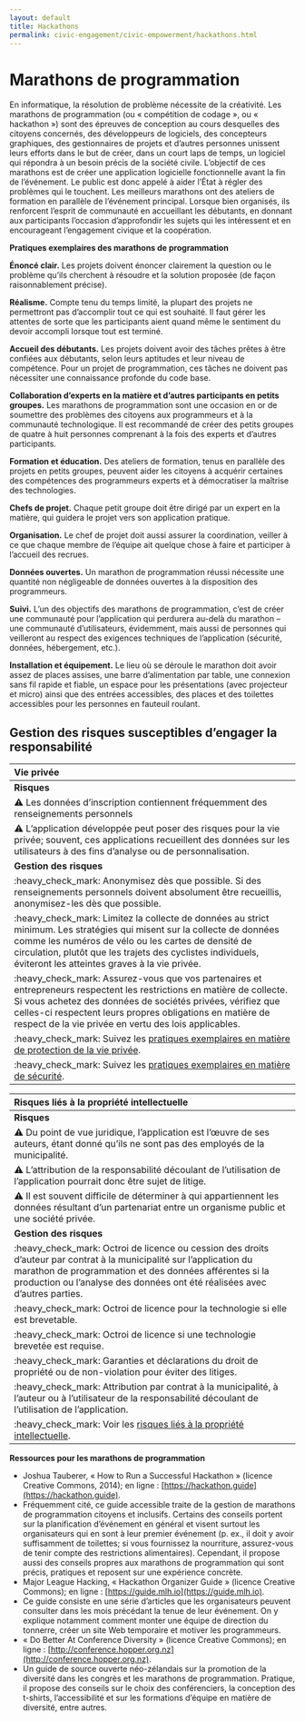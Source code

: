 ```yaml
---
layout: default
title: Hackathons
permalink: civic-engagement/civic-empowerment/hackathons.html
---
```


# Marathons de programmation

En informatique, la résolution de problème nécessite de la créativité. Les marathons de programmation \(ou « compétition de codage », ou « hackathon »\) sont des épreuves de conception au cours desquelles des citoyens concernés, des développeurs de logiciels, des concepteurs graphiques, des gestionnaires de projets et d’autres personnes unissent leurs efforts dans le but de créer, dans un court laps de temps, un logiciel qui répondra à un besoin précis de la société civile. L’objectif de ces marathons est de créer une application logicielle fonctionnelle avant la fin de l’événement. Le public est donc appelé à aider l’État à régler des problèmes qui le touchent. Les meilleurs marathons ont des ateliers de formation en parallèle de l’événement principal. Lorsque bien organisés, ils renforcent l’esprit de communauté en accueillant les débutants, en donnant aux participants l’occasion d’approfondir les sujets qui les intéressent et en encourageant l’engagement civique et la coopération.

**Pratiques exemplaires des marathons de programmation**

**Énoncé clair.** Les projets doivent énoncer clairement la question ou le problème qu’ils cherchent à résoudre et la solution proposée \(de façon raisonnablement précise\).

**Réalisme.** Compte tenu du temps limité, la plupart des projets ne permettront pas d’accomplir tout ce qui est souhaité. Il faut gérer les attentes de sorte que les participants aient quand même le sentiment du devoir accompli lorsque tout est terminé.

**Accueil des débutants.** Les projets doivent avoir des tâches prêtes à être confiées aux débutants, selon leurs aptitudes et leur niveau de compétence. Pour un projet de programmation, ces tâches ne doivent pas nécessiter une connaissance profonde du code base.

**Collaboration d’experts en la matière et d’autres participants en petits groupes.** Les marathons de programmation sont une occasion en or de soumettre des problèmes des citoyens aux programmeurs et à la communauté technologique. Il est recommandé de créer des petits groupes de quatre à huit personnes comprenant à la fois des experts et d’autres participants.

**Formation et éducation.** Des ateliers de formation, tenus en parallèle des projets en petits groupes, peuvent aider les citoyens à acquérir certaines des compétences des programmeurs experts et à démocratiser la maîtrise des technologies.

**Chefs de projet.** Chaque petit groupe doit être dirigé par un expert en la matière, qui guidera le projet vers son application pratique.

**Organisation.** Le chef de projet doit aussi assurer la coordination, veiller à ce que chaque membre de l’équipe ait quelque chose à faire et participer à l’accueil des recrues.

**Données ouvertes.** Un marathon de programmation réussi nécessite une quantité non négligeable de données ouvertes à la disposition des programmeurs.

**Suivi.** L’un des objectifs des marathons de programmation, c’est de créer une communauté pour l’application qui perdurera au-delà du marathon – une communauté d’utilisateurs, évidemment, mais aussi de personnes qui veilleront au respect des exigences techniques de l’application \(sécurité, données, hébergement, etc.\).

**Installation et équipement.** Le lieu où se déroule le marathon doit avoir assez de places assises, une barre d’alimentation par table, une connexion sans fil rapide et fiable, un espace pour les présentations \(avec projecteur et micro\) ainsi que des entrées accessibles, des places et des toilettes accessibles pour les personnes en fauteuil roulant.

## Gestion des risques susceptibles d’engager la responsabilité

| Vie privée |
| :--- |
| **Risques** |
| :warning: Les données d’inscription contiennent fréquemment des renseignements personnels |
| :warning: L’application développée peut poser des risques pour la vie privée; souvent, ces applications recueillent des données sur les utilisateurs à des fins d’analyse ou de personnalisation. |
| **Gestion des risques** |
| :heavy\_check\_mark: Anonymisez dès que possible. Si des renseignements personnels doivent absolument être recueillis, anonymisez-les dès que possible. |
| :heavy\_check\_mark: Limitez la collecte de données au strict minimum. Les stratégies qui misent sur la collecte de données comme les numéros de vélo ou les cartes de densité de circulation, plutôt que les trajets des cyclistes individuels, éviteront les atteintes graves à la vie privée. |
| :heavy\_check\_mark: Assurez-vous que vos partenaires et entrepreneurs respectent les restrictions en matière de collecte. Si vous achetez des données de sociétés privées, vérifiez que celles-ci respectent leurs propres obligations en matière de respect de la vie privée en vertu des lois applicables. |
| :heavy\_check\_mark: Suivez les [pratiques exemplaires en matière de protection de la vie privée](https://cippic-ca.github.io/SmartCityToolkit/privacy.html). |
| :heavy\_check\_mark: Suivez les [pratiques exemplaires en matière de sécurité](https://cippic-ca.github.io/SmartCityToolkit/security.html). |

| Risques liés à la propriété intellectuelle |
| :--- |
| **Risques** |
| :warning: Du point de vue juridique, l’application est l’œuvre de ses auteurs, étant donné qu’ils ne sont pas des employés de la municipalité. |
| :warning: L’attribution de la responsabilité découlant de l’utilisation de l’application pourrait donc être sujet de litige. |
| :warning: Il est souvent difficile de déterminer à qui appartiennent les données résultant d’un partenariat entre un organisme public et une société privée. |
| **Gestion des risques** |
| :heavy\_check\_mark: Octroi de licence ou cession des droits d’auteur par contrat à la municipalité sur l’application du marathon de programmation et des données afférentes si la production ou l’analyse des données ont été réalisées avec d’autres parties. |
| :heavy\_check\_mark: Octroi de licence pour la technologie si elle est brevetable. |
| :heavy\_check\_mark: Octroi de licence si une technologie brevetée est requise. |
| :heavy\_check\_mark: Garanties et déclarations du droit de propriété ou de non-violation pour éviter des litiges. |
| :heavy\_check\_mark: Attribution par contrat à la municipalité, à l’auteur ou à l’utilisateur de la responsabilité découlant de l’utilisation de l’application. |
| :heavy\_check\_mark: Voir les [risques liés à la propriété intellectuelle](https://cippic-ca.github.io/SmartCityToolkit/intellectual-property.html). |

**Ressources pour les marathons de programmation**

* Joshua Tauberer, « How to Run a Successful Hackathon » \(licence Creative Commons, 2014\); en ligne : [https://hackathon.guide](https://hackathon.guide).
* Fréquemment cité, ce guide accessible traite de la gestion de marathons de programmation citoyens et inclusifs. Certains des conseils portent sur la planification d’événement en général et visent surtout les organisateurs qui en sont à leur premier événement \(p. ex., il doit y avoir suffisamment de toilettes; si vous fournissez la nourriture, assurez-vous de tenir compte des restrictions alimentaires\). Cependant, il propose aussi des conseils propres aux marathons de programmation qui sont précis, pratiques et reposent sur une expérience concrète.
* Major League Hacking, « Hackathon Organizer Guide » \(licence Creative Commons\); en ligne : [https://guide.mlh.io](https://guide.mlh.io).
* Ce guide consiste en une série d’articles que les organisateurs peuvent consulter dans les mois précédant la tenue de leur événement. On y explique notamment comment monter une équipe de direction du tonnerre, créer un site Web temporaire et motiver les programmeurs.
* « Do Better At Conference Diversity » \(licence Creative Commons\); en ligne : [http://conference.hopper.org.nz](http://conference.hopper.org.nz).
* Un guide de source ouverte néo-zélandais sur la promotion de la diversité dans les congrès et les marathons de programmation. Pratique, il propose des conseils sur le choix des conférenciers, la conception des t-shirts, l’accessibilité et sur les formations d’équipe en matière de diversité, entre autres.

